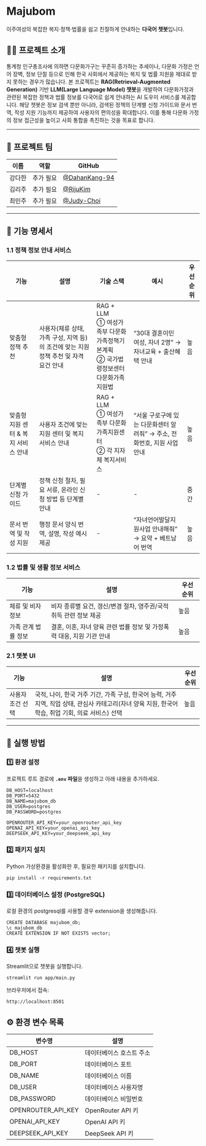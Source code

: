 # Majubom

이주여성의 복잡한 복지·정책·법률을 쉽고 친절하게 안내하는 **다국어 챗봇**입니다.

## 👩‍💻 프로젝트 소개

통계청 인구총조사에 의하면 다문화가구는 꾸준히 증가하는 추세이나, 다문화 가정은 언어 장벽, 정보 단절 등으로 인해 한국 사회에서 제공하는 복지 및 법률 지원을 제대로 받지 못하는 경우가 많습니다. 본 프로젝트는 **RAG(Retrieval-Augmented Generation)** 기반 **LLM(Large Language Model) 챗봇**을 개발하여 다문화가정과 관련된 복잡한 정책과 법률 정보를 다국어로 쉽게 안내하는 AI 도우미 서비스를 제공합니다. 해당 챗봇은 정보 검색 뿐만 아니라, 검색된 정책의 단계별 신청 가이드와 문서 번역, 작성 지원 기능까지 제공하여 사용자의 편의성을 확대합니다. 이를 통해 다문화 가정의 정보 접근성을 높이고 사회 통합을 촉진하는 것을 목표로 합니다.

---

## 👥 프로젝트 팀

| 이름   | 역할      | GitHub                                           |
| ------ | --------- | ------------------------------------------------ |
| 강다한 | 추가 필요 | [@DahanKang-94](https://github.com/DahanKang-94) |
| 김리주 | 추가 필요 | [@RijuKim](https://github.com/RijuKim)           |
| 최민주 | 추가 필요 | [@Judy-Choi](https://github.com/Judy-Choi)         |

---

## 🧳 기능 명세서

### 1.1 정책 정보 안내 서비스

| 기능                                | 설명                                                                                 | 기술 스택                                                                               | 예시                                                                    | 우선 순위 |
| ----------------------------------- | ------------------------------------------------------------------------------------ | --------------------------------------------------------------------------------------- | ----------------------------------------------------------------------- | --------- |
| 맞춤형 정책 추천                    | 사용자(체류 상태, 가족 구성, 지역 등)의 조건에 맞는 지원 정책 추천 및 자격 요건 안내 | RAG + LLM<br>① 여성가족부 다문화가족정책기본계획<br>② 국가법령정보센터 다문화가족지원법 | “30대 결혼이민 여성, 자녀 2명” → 자녀교육 + 출산혜택 안내               | 높음      |
| 맞춤형 지원 센터 & 복지 서비스 안내 | 사용자 조건에 맞는 지원 센터 및 복지 서비스 안내                                     | RAG + LLM<br>① 여성가족부 다문화가족지원센터<br>② 각 지자체 복지서비스                  | “서울 구로구에 있는 다문화센터 알려줘” → 주소, 전화번호, 지원 사업 안내 | 높음      |
| 단계별 신청 가이드                  | 정책 신청 절차, 필요 서류, 온라인 신청 방법 등 단계별 안내                           | -                                                                                       | -                                                                       | 중간      |
| 문서 번역 및 작성 지원              | 행정 문서 양식 번역, 설명, 작성 예시 제공                                            | -                                                                                       | “자녀언어발달지원사업 안내해줘” → 요약 + 베트남어 번역                  | 높음      |

### 1.2 법률 및 생활 정보 서비스

| 기능                | 설명                                                                  | 우선 순위 |
| ------------------- | --------------------------------------------------------------------- | --------- |
| 체류 및 비자 정보   | 비자 종류별 요건, 갱신/변경 절차, 영주권/국적 취득 관련 정보 제공     | 높음      |
| 가족 관계 법률 정보 | 결혼, 이혼, 자녀 양육 관련 법률 정보 및 가정폭력 대응, 지원 기관 안내 | 높음      |

### 2.1 챗봇 UI

| 기능             | 설명                                                                                                                                                | 우선 순위 |
| ---------------- | --------------------------------------------------------------------------------------------------------------------------------------------------- | --------- |
| 사용자 조건 선택 | 국적, 나이, 한국 거주 기간, 가족 구성, 한국어 능력, 거주 지역, 직업 상태, 관심사 카테고리(자녀 양육 지원, 한국어 학습, 취업 기회, 의료 서비스) 선택 | 높음      |

---

## 🚀 실행 방법

### 1️⃣ 환경 설정

프로젝트 루트 경로에 **`.env` 파일**을 생성하고 아래 내용을 추가하세요.

```dotenv
DB_HOST=localhost
DB_PORT=5432
DB_NAME=majubom_db
DB_USER=postgres
DB_PASSWORD=postgres

OPENROUTER_API_KEY=your_openrouter_api_key
OPENAI_API_KEY=your_openai_api_key
DEEPSEEK_API_KEY=your_deepseek_api_key
```

### 2️⃣ 패키지 설치

Python 가상환경을 활성화한 후, 필요한 패키지를 설치합니다.

```
pip install -r requirements.txt
```

### 3️⃣ 데이터베이스 설정 (PostgreSQL)

로컬 환경의 postgresql를 사용할 경우 extension을 생성해줍니다.

```
CREATE DATABASE majubom_db;
\c majubom_db
CREATE EXTENSION IF NOT EXISTS vector;
```

### 4️⃣ 챗봇 실행

Streamlit으로 챗봇을 실행합니다.

```
streamlit run app/main.py
```

브라우저에서 접속:

```
http://localhost:8501
```

## ⚙️ 환경 변수 목록

| 변수명             | 설명                     |
| ------------------ | ------------------------ |
| DB_HOST            | 데이터베이스 호스트 주소 |
| DB_PORT            | 데이터베이스 포트        |
| DB_NAME            | 데이터베이스 이름        |
| DB_USER            | 데이터베이스 사용자명    |
| DB_PASSWORD        | 데이터베이스 비밀번호    |
| OPENROUTER_API_KEY | OpenRouter API 키        |
| OPENAI_API_KEY     | OpenAI API 키            |
| DEEPSEEK_API_KEY   | DeepSeek API 키          |
